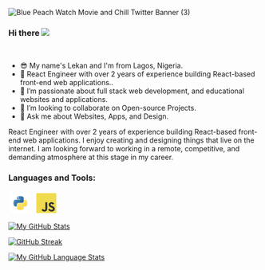 ![Blue Peach Watch Movie and Chill Twitter Banner (3)](https://media-exp1.licdn.com/dms/image/C4D16AQH2E2aiXtWsng/profile-displaybackgroundimage-shrink_200_800/0/1652602521007?e=1658966400&v=beta&t=t1nFMFzw59hyLyLJmScfFUS4gtKvuBHGESKSLiAbCKM)

<h3>Hi there <img src="https://github.com/sudnyeshtalekar/sudnyeshtalekar/blob/master/Assets/Hi.gif" width="40px"></h3> 



&nbsp;&nbsp;&nbsp;&nbsp;&nbsp;&nbsp;&nbsp;&nbsp;&nbsp;&nbsp;&nbsp;&nbsp;&nbsp;&nbsp;&nbsp;&nbsp;&nbsp;&nbsp;&nbsp;&nbsp;&nbsp;&nbsp;&nbsp;&nbsp;&nbsp;&nbsp;&nbsp;&nbsp;&nbsp;&nbsp;&nbsp;&nbsp;&nbsp;&nbsp;&nbsp;&nbsp;&nbsp;&nbsp;&nbsp;&nbsp;&nbsp;&nbsp;&nbsp;&nbsp;&nbsp;&nbsp;&nbsp;&nbsp;&nbsp;&nbsp;&nbsp;&nbsp;&nbsp;&nbsp;&nbsp;&nbsp;&nbsp;&nbsp;&nbsp;  <b align="center"></b> <br>
- :sunglasses: My name's Lekan and I'm from Lagos, Nigeria.
- 🔭 React Engineer with over 2 years of experience building React-based front-end web applications..
- 🌱 I’m passionate about full stack web development, and educational websites and applications.
- 👯 I’m looking to collaborate on Open-source Projects.
- 💬 Ask me about Websites, Apps, and Design.

<p>React Engineer with over 2 years of experience building React-based front-end web applications. I enjoy creating and designing things that live on the internet.
 I am looking forward to working in a remote, competitive, and demanding atmosphere at this stage in my career.
</ p>


<h3>Languages and Tools:</h3>
<p>
<img src="https://raw.githubusercontent.com/github/explore/80688e429a7d4ef2fca1e82350fe8e3517d3494d/topics/python/python.png" alt="Python" height="40" style="vertical-align:top; margin:4px">
<img src="https://raw.githubusercontent.com/github/explore/80688e429a7d4ef2fca1e82350fe8e3517d3494d/topics/javascript/javascript.png" alt="Javascript" height="40" style="vertical-align:top; margin:4px">
</p>


[![My GitHub Stats](https://github-readme-stats.vercel.app/api/?username=lekan1&count_private=true&theme=tokyonight&showicons=true)]()

[![GitHub Streak](https://github-readme-streak-stats.herokuapp.com/?user=lekan1&theme=dark)](https://git.io/streak-stats)

[![My GitHub Language Stats](https://github-readme-stats.vercel.app/api/top-langs/?username=lekan1&langs_count=5&theme=tokyonight)]()
